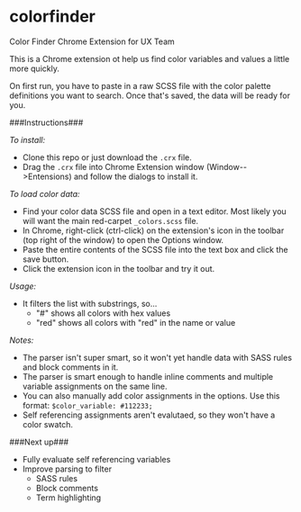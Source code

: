 # colorfinder
Color Finder Chrome Extension for UX Team

This is a Chrome extension ot help us find color variables and values a little more quickly.

On first run, you have to paste in a raw SCSS file with the color palette definitions you want to search. Once that's saved, the data will be ready for you.

###Instructions###

*To install:*
- Clone this repo or just download the `.crx` file.
- Drag the `.crx` file into Chrome Extension window (Window-->Entensions) and follow the dialogs to install it. 

*To load color data:*
- Find your color data SCSS file and open in a text editor. Most likely you will want the main red-carpet `_colors.scss` file.
- In Chrome, right-click (ctrl-click) on the extension's icon in the toolbar (top right of the window) to open the Options window.
- Paste the entire contents of the SCSS file into the text box and click the save button.
- Click the extension icon in the toolbar and try it out.

*Usage:*
- It filters the list with substrings, so...
  - "#" shows all colors with hex values
  - "red" shows all colors with "red" in the name or value
  
*Notes:*
- The parser isn't super smart, so it won't yet handle data with SASS rules and block comments in it.
- The parser is smart enough to handle inline comments and multiple variable assignments on the same line.
- You can also manually add color assignments in the options. Use this format: `$color_variable: #112233;`
- Self referencing assignments aren't evalutaed, so they won't have a color swatch.


###Next up###
- Fully evaluate self referencing variables
- Improve parsing to filter
  - SASS rules
  - Block comments
  - Term highlighting

